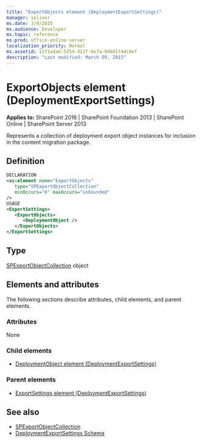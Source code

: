 ```yaml
---
title: "ExportObjects element (DeploymentExportSettings)"
manager: soliver
ms.date: 3/9/2015
ms.audience: Developer
ms.topic: reference
ms.prod: office-online-server
localization_priority: Normal
ms.assetid: 11f1a4ad-5254-421f-8e7a-049d1f4dc0ef
description: "Last modified: March 09, 2015"
---
```


# ExportObjects element (DeploymentExportSettings)

**Applies to:** SharePoint 2016 | SharePoint Foundation 2013 | SharePoint Online | SharePoint Server 2013
  
Represents a collection of deployment export object instances for inclusion in the content migration package.

## Definition

```XML
DECLARATION
<xs:element name="ExportObjects" 
   type="SPExportObjectCollection" 
   minOccurs="0" maxOccurs="unbounded" 
/>
USAGE
<ExportSettings>
   <ExportObjects>
      <DeploymentObject />
   </ExportObjects>
</ExportSettings>

```

## Type

[SPExportObjectCollection](https://msdn.microsoft.com/library/Microsoft.SharePoint.Deployment.SPExportObjectCollection.aspx) object
  
## Elements and attributes

The following sections describe attributes, child elements, and parent elements.

### Attributes

None
   
### Child elements

- [DeploymentObject element (DeploymentExportSettings)](deploymentobject-element-deploymentexportsettings.md)
   
### Parent elements

- [ExportSettings element (DeploymentExportSettings)](exportsettings-element-deploymentexportsettings.md)
   
## See also

- [SPExportObjectCollection](https://msdn.microsoft.com/library/Microsoft.SharePoint.Deployment.SPExportObjectCollection.aspx)
- [DeploymentExportSettings Schema](deploymentexportsettings-schema.md)

